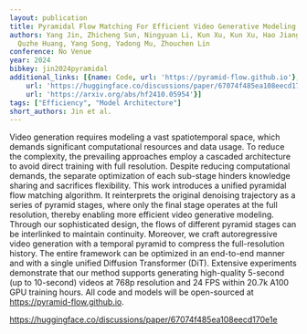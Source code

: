```yaml
---
layout: publication
title: Pyramidal Flow Matching For Efficient Video Generative Modeling
authors: Yang Jin, Zhicheng Sun, Ningyuan Li, Kun Xu, Kun Xu, Hao Jiang, Nan Zhuang,
  Quzhe Huang, Yang Song, Yadong Mu, Zhouchen Lin
conference: No Venue
year: 2024
bibkey: jin2024pyramidal
additional_links: [{name: Code, url: 'https://pyramid-flow.github.io'}, {name: Code,
    url: 'https://huggingface.co/discussions/paper/67074f485ea108eecd170e1e'}, {name: Paper,
    url: 'https://arxiv.org/abs/hf2410.05954'}]
tags: ["Efficiency", "Model Architecture"]
short_authors: Jin et al.
---
```

Video generation requires modeling a vast spatiotemporal space, which demands significant computational resources and data usage. To reduce the complexity, the prevailing approaches employ a cascaded architecture to avoid direct training with full resolution. Despite reducing computational demands, the separate optimization of each sub-stage hinders knowledge sharing and sacrifices flexibility. This work introduces a unified pyramidal flow matching algorithm. It reinterprets the original denoising trajectory as a series of pyramid stages, where only the final stage operates at the full resolution, thereby enabling more efficient video generative modeling. Through our sophisticated design, the flows of different pyramid stages can be interlinked to maintain continuity. Moreover, we craft autoregressive video generation with a temporal pyramid to compress the full-resolution history. The entire framework can be optimized in an end-to-end manner and with a single unified Diffusion Transformer (DiT). Extensive experiments demonstrate that our method supports generating high-quality 5-second (up to 10-second) videos at 768p resolution and 24 FPS within 20.7k A100 GPU training hours. All code and models will be open-sourced at https://pyramid-flow.github.io.

https://huggingface.co/discussions/paper/67074f485ea108eecd170e1e